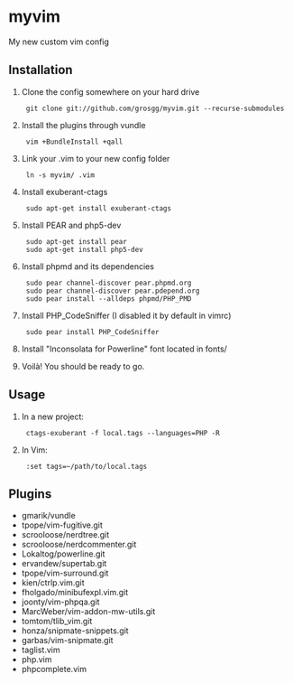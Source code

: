 myvim
=================
My new custom vim config

Installation
----------------------

1. Clone the config somewhere on your hard drive

        git clone git://github.com/grosgg/myvim.git --recurse-submodules

2. Install the plugins through vundle

        vim +BundleInstall +qall

3. Link your .vim to your new config folder

        ln -s myvim/ .vim

4. Install exuberant-ctags

        sudo apt-get install exuberant-ctags

5. Install PEAR and php5-dev

        sudo apt-get install pear
        sudo apt-get install php5-dev

6. Install phpmd and its dependencies

        sudo pear channel-discover pear.phpmd.org
        sudo pear channel-discover pear.pdepend.org
        sudo pear install --alldeps phpmd/PHP_PMD

7. Install PHP_CodeSniffer (I disabled it by default in vimrc)

        sudo pear install PHP_CodeSniffer

8. Install "Inconsolata for Powerline" font located in fonts/
9. Voilà! You should be ready to go.

Usage
----------------------

1. In a new project:

        ctags-exuberant -f local.tags --languages=PHP -R

2. In Vim:

        :set tags=~/path/to/local.tags

Plugins
----------------------

* gmarik/vundle
* tpope/vim-fugitive.git
* scrooloose/nerdtree.git
* scrooloose/nerdcommenter.git
* Lokaltog/powerline.git
* ervandew/supertab.git
* tpope/vim-surround.git
* kien/ctrlp.vim.git
* fholgado/minibufexpl.vim.git
* joonty/vim-phpqa.git
* MarcWeber/vim-addon-mw-utils.git
* tomtom/tlib_vim.git
* honza/snipmate-snippets.git
* garbas/vim-snipmate.git
* taglist.vim
* php.vim
* phpcomplete.vim
